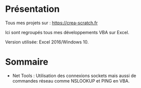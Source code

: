 # Présentation

Tous mes projets sur : https://crea-scratch.fr

Ici sont regroupés tous mes développements VBA sur Excel.

Version utilisée: Excel 2016/Windows 10.

# Sommaire

- Net Tools : Utilisation des connexions sockets mais aussi de commandes réseau comme NSLOOKUP et PING en VBA.